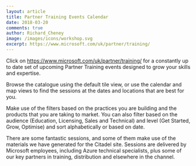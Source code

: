 ```yaml
---
layout: article
title: Partner Training Events Calendar
date: 2018-03-20
comments: true
author: Richard_Cheney
image: /images/icons/workshop.svg
excerpt: https://www.microsoft.com/uk/partner/training/
---
```


Click on <https://www.microsoft.com/uk/partner/training/> for a constantly up to date set of upcoming Partner Training events designed to grow your skills and expertise.

Browse the catalogue using the default tile view, or use the calendar and map views to find the sessions at the dates and locations that are best for you.

Make use of the filters based on the practices you are building and the products that you are taking to market.  You can also filter based on the audience (Education, Licensing, Sales and Technical) and level (Get Started, Grow, Optimise) and sort alphabetically or based on date.

There are some fantastic sessions, and some of them make use of the materials we have generated for the Citadel site.  Sessions are delivered by Microsoft employees, including Azure technical specialists, plus some of our key partners in training, distribution and elsewhere in the channel.